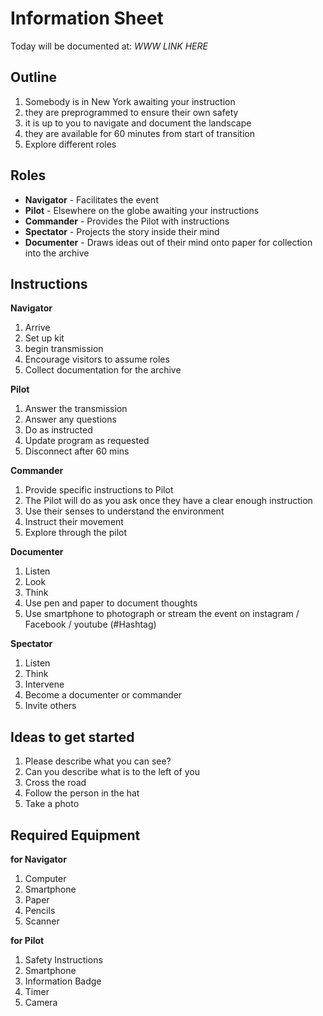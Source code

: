 # Information Sheet

Today will be documented at: _WWW LINK HERE_

## Outline

1. Somebody is in New York awaiting your instruction
2. they are preprogrammed to ensure their own safety
3. it is up to you to navigate and document the landscape
4. they are available for 60 minutes from start of transition
5. Explore different roles

## Roles

- **Navigator** - Facilitates the event
- **Pilot** - Elsewhere on the globe awaiting your instructions
- **Commander** - Provides the Pilot with instructions
- **Spectator** - Projects the story inside their mind
- **Documenter** - Draws ideas out of their mind onto paper for collection into the archive

## Instructions

**Navigator**

1. Arrive
2. Set up kit
3. begin transmission
4. Encourage visitors to assume roles
5. Collect documentation for the archive

**Pilot**

1. Answer the transmission
2. Answer any questions
3. Do as instructed
4. Update program as requested
5. Disconnect after 60 mins

**Commander**

1. Provide specific instructions to Pilot 
2. The Pilot will do as you ask once they have a clear enough instruction
3. Use their senses to understand the environment
4. Instruct their movement
5. Explore through the pilot

**Documenter**

1. Listen
2. Look
3. Think
4. Use pen and paper to document thoughts
5. Use smartphone to photograph or stream the event on instagram / Facebook / youtube (#Hashtag)

**Spectator**

1. Listen
2. Think
3. Intervene
4. Become a documenter or commander
5. Invite others 

## Ideas to get started

1. Please describe what you can see?
2. Can you describe what is to the left of you
3. Cross the road
4. Follow the person in the hat
5. Take a photo

## Required Equipment

**for Navigator**

1. Computer
2. Smartphone
3. Paper
4. Pencils
5. Scanner

**for Pilot**

1. Safety Instructions
2. Smartphone
3. Information Badge
4. Timer
5. Camera
